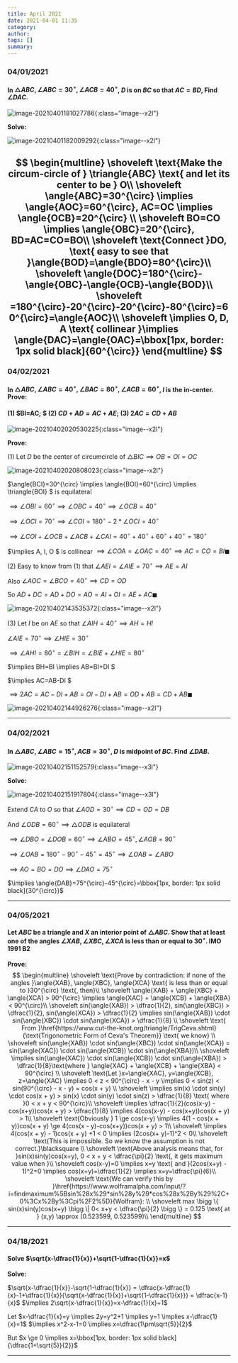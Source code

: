 ```yaml
---
title: April 2021
date: 2021-04-01 11:35
category:
author:
tags: []
summary:
---
```


### 04/01/2021

#### In $\triangle{ABC}, \angle{ABC}=30^{\circ}, \angle{ACB}=40^{\circ}$, $D$ is on $BC$ so that $AC=BD$, Find $\angle{DAC}$.

![image-20210401181027786](/assets/images/2021/image-20210401181027786.png){:class="image--x2l"}

**Solve:**

![image-20210401182009292](/assets/images/2021/image-20210401181410006.png){:class="image--x2l"}

$$
\begin{multline}
\shoveleft \text{Make the circum-circle of } \triangle{ABC} \text{ and let its center to be } O\\
\shoveleft \angle{ABC}=30^{\circ} \implies \angle{AOC}=60^{\circ}, AC=OC \implies \angle{OCB}=20^{\circ} \\
\shoveleft BO=CO \implies \angle{OBC}=20^{\circ}, BD=AC=CO=BO\\
\shoveleft \text{Connect }DO, \text{ easy to see that }\angle{BOD}=\angle{BDO}=80^{\circ}\\
\shoveleft \angle{DOC}=180^{\circ}-\angle{OBC}-\angle{OCB}-\angle{BOD}\\
\shoveleft =180^{\circ}-20^{\circ}-20^{\circ}-80^{\circ}=60^{\circ}=\angle{AOC}\\
\shoveleft \implies O, D, A \text{ collinear }\implies \angle{DAC}=\angle{OAC}=\bbox[1px, border: 1px solid black]{60^{\circ}}
\end{multline}
$$
---

### 04/02/2021

#### In $\triangle{ABC}, \angle{ABC}=40^{\circ}, \angle{BAC}=80^{\circ}, \angle{ACB}=60^{\circ}$, $I$ is the in-center. Prove:

#### (1) $BI=AC; $  (2) $CD+AD=AC+AE;$  (3) $2AC=CD+AB$

![image-20210402020530225](/assets/images/2021/image-20210402020530225.png){:class="image--x2l"}

**Prove:**

(1) Let $D$ be the center of circumcircle of $\triangle{BIC} \implies OB=OI=OC$

![image-20210402020808023](/assets/images/2021/image-20210402020808023.png){:class="image--x2l"}

$\angle{BCI}=30^{\circ} \implies \angle{BOI}=60^{\circ} \implies \triangle{BOI} $ is equilateral

$\implies \angle{OBI}=60^{\circ} \implies \angle{OBC}=40^{\circ} \implies \angle{OCB}=40^{\circ}$

$\implies \angle{OCI}=70^{\circ} \implies \angle{COI}=180^{\circ}-2*\angle{OCI}=40^{\circ}$

$\implies \angle{COI}+\angle{OCB}+\angle{ACB}+\angle{CAI}=40^{\circ}+40^{\circ}+60^{\circ}+40^{\circ}=180^{\circ}$

$\implies A, I, O $ is collinear $\implies \angle{COA}=\angle{OAC}=40^{\circ} \implies AC=CO=BI \blacksquare$

(2) Easy to know from (1) that $\angle{AEI}=\angle{AIE}=70^{\circ} \implies AE=AI$

Also $\angle{AOC}=\angle{BCO}=40^{\circ} \implies CD=OD$

So $AD+DC=AD+DO=AO=AI+OI=AE+AC\blacksquare$

![image-20210402143535372](/assets/images/2021/image-20210402143535372.png){:class="image--x2l"}

(3) Let $I$ be on $AE$ so that $\angle{AIH}=40^{\circ} \implies AH=HI$

$\angle{AIE}=70^{\circ} \implies \angle{HIE}=30^{\circ}$

$\implies \angle{AHI}=80^{\circ}=\angle{BIH}=\angle{BIE}+\angle{HIE}=80^{\circ}$

$\implies BH=BI \implies AB=BI+DI $

$\implies AC=AB-DI $

$\implies 2AC=AC-DI+AB=OI-DI+AB=OD+AB=CD+AB\blacksquare$

![image-20210402144926276](/assets/images/2021/image-20210402144926276.png){:class="image--x2l"}

---

### 04/02/2021

#### In $\triangle{ABC}, \angle{ABC}=15^{\circ}, ACB=30^{\circ},$ $D$ is midpoint of $BC$. Find $\angle{DAB}$.

![image-20210402151152579](/assets/images/2021/image-20210402151152579.png){:class="image--x3l"}

**Solve:**

![image-20210402151917804](/assets/images/2021/image-20210402151917804.png){:class="image--x3l"}

Extend $CA$ to $O$ so that $\angle{AOD}=30^{\circ} \implies CD=OD=DB$

And $\angle{ODB}=60^{\circ} \implies \triangle{ODB}$ is equilateral

$\implies \angle{DBO}=\angle{DOB}=60^{\circ} \implies \angle{ABO}=45^{\circ}, \angle{AOB}=90^{\circ}$

$\implies \angle{OAB}=180^{\circ}-90^{\circ}-45^{\circ}=45^{\circ} \implies \angle{OAB}=\angle{ABO}$

$\implies AO=BO=DO \implies \angle{DAO}=75^{\circ}$

$\implies \angle{DAB}=75^{\circ}-45^{\circ}=\bbox[1px, border: 1px solid black]{30^{\circ}}$

---

### 04/05/2021

#### Let $ABC$ be a triangle and $X$ an interior point of $\triangle{ABC}$. Show that at least one of the angles $\angle{XAB}, \angle{XBC}, \angle{XCA}$ is less than or equal to $30^{\circ}$. **IMO 1991 B2**

**Prove:**
$$
\begin{multline}
\shoveleft \text{Prove by contradiction: if none of the angles }\angle{XAB}, \angle{XBC}, \angle{XCA} \text{ is less than or equal to }30^{\circ} \text{, then}\\
\shoveleft \angle{XAB} + \angle{XBC} + \angle{XCA} > 90^{\circ} \implies \angle{XAC} + \angle{XCB} + \angle{XBA} < 90^{\circ}\\
\shoveleft sin(\angle{XAB}) > \dfrac{1}{2}, sin(\angle{XBC}) > \dfrac{1}{2}, sin(\angle{XCA}) > \dfrac{1}{2} \implies sin(\angle{XAB}) \cdot sin(\angle{XBC}) \cdot sin(\angle{XCA}) > \dfrac{1}{8} \\
\shoveleft \text{ From }\href{https://www.cut-the-knot.org/triangle/TrigCeva.shtml}{\text{Trigonometric Form of Ceva's Theorem}} \text{ we know} \\
\shoveleft sin(\angle{XAB}) \cdot sin(\angle{XBC}) \cdot sin(\angle{XCA}) = sin(\angle{XAC}) \cdot sin(\angle{XCB}) \cdot sin(\angle{XBA})\\
\shoveleft \implies sin(\angle{XAC}) \cdot sin(\angle{XCB}) \cdot sin(\angle{XBA}) > \dfrac{1}{8}\text{where } \angle{XAC} + \angle{XCB} + \angle{XBA} < 90^{\circ} \\
\shoveleft \text{Let }x=\angle{XAC}, y=\angle{XCB}, z=\angle{XAC} \implies 0 < z < 90^{\circ} - x - y \implies 0 < sin(z) < sin(90^{\circ} - x - y) = cos(x + y) \\
\shoveleft \implies sin(x) \cdot sin(y) \cdot cos(x + y) > sin(x) \cdot sin(y) \cdot sin(z) > \dfrac{1}{8} \text{ where }0 < x + y < 90^{\circ}\\
\shoveleft \implies \dfrac{1}{2}(cos(x-y) - cos(x+y))cos(x + y) > \dfrac{1}{8} \implies 4(cos(x-y) - cos(x+y))cos(x + y) > 1\\
\shoveleft \text{Obviously } 1 \ge cos(x-y) \implies 4(1 - cos(x + y))cos(x + y) \ge 4(cos(x - y)-cos(x+y))cos(x + y) > 1\\
\shoveleft \implies 4(cos(x + y) - 1)cos(x + y) +1 < 0 \implies (2cos(x+ y)-1)^2 < 0\\
\shoveleft \text{This is impossible. So we know the assumption is not correct.}\blacksquare \\
\shoveleft \text{Above analysis means that, for }sin(x)sin(y)cos(x+y), 0 < x + y < \dfrac{\pi}{2} \text{, it gets maximum value when }\\
\shoveleft cos(x-y)=0 \implies x=y \text{ and }(2cos(x+y) - 1)^2=0 \implies cos(x+y)=\dfrac{1}{2} \implies x=y=\dfrac{\pi}{6}\\
\shoveleft \text{We can verify this by }\href{https://www.wolframalpha.com/input/?i=findmaximum%5Bsin%28x%29*sin%28y%29*cos%28x%2By%29%2C+0%3Cx%2By%3Cpi%2F2%5D}{Wolfram}: \\
\shoveleft max \bigg \{ sin(x)sin(y)cos(x+y) \bigg \| 0< x+y < \dfrac{\pi}{2} \bigg \} = 0.125 \text{ at } (x,y) \approx (0.523599, 0.523599)\\
\end{multline}
$$

---

### 04/18/2021

#### Solve $\sqrt{x-\dfrac{1}{x}}+\sqrt{1-\dfrac{1}{x}}=x$

**Solve:**

$\sqrt{x-\dfrac{1}{x}}-\sqrt{1-\dfrac{1}{x}} = \dfrac{x-\dfrac{1}{x}-1+\dfrac{1}{x}}{\sqrt{x-\dfrac{1}{x}}+\sqrt{1-\dfrac{1}{x}}} = \dfrac{x-1}{x}$
$\implies 2\sqrt{x-\dfrac{1}{x}}=x-\dfrac{1}{x}+1$

Let $x-\dfrac{1}{x}=y \implies 2y=y^2+1 \implies y=1 \implies x-\dfrac{1}{x}=1$
$\implies x^2-x-1=0 \implies x=\dfrac{1\pm\sqrt{5}}{2}$

But $x \ge 0 \implies x=\bbox[1px, border: 1px solid black]{\dfrac{1+\sqrt{5}}{2}}$

---
